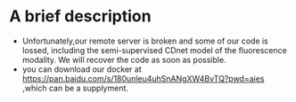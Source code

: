 # A brief description
- Unfortunately,our remote server is broken and some of our code is lossed, including the semi-supervised CDnet model of the fluorescence modality. We will recover the code as soon as possible.
- you can download our docker at https://pan.baidu.com/s/180unleu4uhSnANgXW4BvTQ?pwd=aies ,which can be a supplyment.
